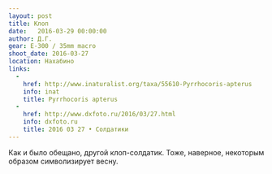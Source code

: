 ```yaml
---
layout: post
title: Клоп
date:   2016-03-29 00:00:00
author: Д.Г.
gear: E-300 / 35mm macro
shoot_date: 2016-03-27
location: Нахабино
links:
  -
    href: http://www.inaturalist.org/taxa/55610-Pyrrhocoris-apterus
    info: inat
    title: Pyrrhocoris apterus
  -
    href: http://www.dxfoto.ru/2016/03/27.html
    info: dxfoto.ru
    title: 2016 03 27 • Солдатики
---
```


Как и было обещано, другой клоп-солдатик. Тоже, наверное, некоторым образом символизирует весну.
